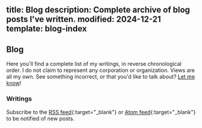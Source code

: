 title: Blog
description: Complete archive of blog posts I've written.
modified: 2024-12-21
template: blog-index
---

## <i class="fa-duotone fa-light fa-newspaper me-1"></i>Blog

Here you'll find a complete list of my writings, in reverse chronological order.
I do not claim to represent any corporation or organization. Views are all my own.
See something incorrect, or that you'd like to talk about? [Let me know](/contact/)!

### Writings

Subscribe to the [RSS feed](/rss.xml){:target="_blank"} or [Atom feed](/atom.xml){:target="_blank"}
to be notified of new posts.
